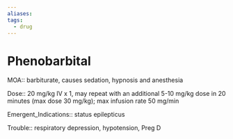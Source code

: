 ```yaml
---
aliases: 
tags:
  - drug
---
```

# Phenobarbital

MOA:: barbiturate, causes sedation, hypnosis and anesthesia

Dose:: 20 mg/kg IV x 1, may repeat with an additional 5-10 mg/kg dose in 20 minutes (max dose 30 mg/kg); max infusion rate 50 mg/min

Emergent_Indications:: status epilepticus

Trouble:: respiratory depression, hypotension, Preg D